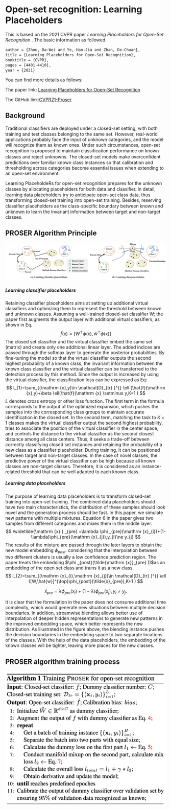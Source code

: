 # Open-set recognition: Learning Placeholders

This is based on the 2021 CVPR paper *Learning Placeholders for Open-Set Recognition* . The basic information as followed.

```
author = {Zhou, Da-Wei and Ye, Han-Jia and Zhan, De-Chuan},
title = {Learning Placeholders for Open-Set Recognition},
booktitle = {CVPR},
pages = {4401-4410},
year = {2021}
```

You can find more details as follows:

The paper link: [Learning Placeholders for Open-Set Recognition](https://openaccess.thecvf.com/content/CVPR2021/papers/Zhou_Learning_Placeholders_for_Open-Set_Recognition_CVPR_2021_paper.pdf)

The GitHub link:[CVPR21-Proser](https://github.com/zhoudw-zdw/CVPR21-Proser)

## Background

Traditional classiﬁers are deployed under a closed-set setting, with both training and test classes belonging to the same set. However, real-world applications probably face the input of unknown categories, and the model will recognize them as known ones. Under such circumstances, open-set recognition is proposed to maintain classiﬁcation performance on known classes and reject unknowns. The closed-set models make overconﬁdent predictions over familiar known class instances so that calibration and thresholding across categories become essential issues when extending to an open-set environment.

Learning PlaceholdeRs for open-set recognition prepares for the unknown classes by allocating placeholders for both data and classiﬁer. In detail, learning data placeholders try to anticipate open-set class data, thus transforming closed-set training into open-set training. Besides, reserving classiﬁer placeholders as the class-speciﬁc boundary between known and unknown to learn the invariant information between target and non-target classes.



## PROSER Algorithm Principle

<img src="images/algorithm.png" style="zoom:50%;" />

##### Learning classifier placeholders

Retaining classifier placeholders aims at setting up additional virtual classifiers and optimizing them to represent the threshold between known and unknown classes. Assuming a well-trained closed-set classifier W; the paper first augments the output layer with additional virtual classifiers, as shown in Eq.
$$
\hat{f} (\mathrm {x})=[W^{\top}\phi(\mathrm {x}),\hat{w}^{\top }\phi(\mathrm {x})]
$$
The closed set classifier and the virtual classifier embed the same set (matrix) and create only one additional linear layer. The added indices are passed through the softmax layer to generate the posterior probabilities. By fine-tuning the model so that the virtual classifier outputs the second highest probability of a known class, the invariant information between the known class classifier and the virtual classifier can be transferred to the detection process by this method. Since the output is increased by using the virtual classifier, the classification loss can be expressed as Eq:
$$
l_{1}=\sum_{(\mathrm {x},y)\in \mathcal{D}_{tr}  }^{} \ell (\hat{f}(\mathrm {x},y)+\beta \ell(\hat{f}(\mathrm {x} \setminus  y,K+1 )
$$
$L$ denotes cross entropy or other loss function. The first term in the formula corresponds to the output of the optimized expansion, which pushes the samples into the corresponding class groups to maintain accurate identification in the closed set. In the second term, matching the task to $K+1$ classes makes the virtual classifier output the second highest probability, tries to associate the position of the virtual classifier in the center space, and controls the distance to the virtual classifier as the second closest distance among all class centers. Thus, it seeks a trade-off between correctly classifying closed set instances and retaining the probability of a new class as a classifier placeholder. During training, it can be positioned between target and non-target classes. In the case of novel classes, the predictive power of the virtual classifier can be high because all known classes are non-target classes. Therefore, it is considered as an instance-related threshold that can be well adapted to each known class.

##### Learning data placeholders

The purpose of learning data placeholders is to transform closed-set training into open-set training. The combined data placeholders should have two main characteristics, the distribution of these samples should look novel and the generation process should be fast. In this paper, we simulate new patterns with multiple mixtures. Equation 6 in the paper gives two samples from different categories and mixes them in the middle layer.
$$
\widetilde{\mathrm {x} } _{pre}  =\lambda \phi _{pre}(\mathrm {x}_{i})+(1-\lambda)\phi_{pre}(\mathrm {x}_{j}),y_{i}\ne y_{j}
$$
The results of the mixture are passed through the later layers to obtain the new model embedding $\phi_{post}$. considering that the interpolation between two different clusters is usually a low confidence prediction region. The paper treats the embedding $\phi _{post}(\tilde{\mathrm {x}}_{pre} ))$as an embedding of the open set class and trains it as a new class.
$$
l_{2}=\sum_{(\mathrm {x}_{i},\mathrm {x}_{j})\in \mathcal{D}_{tr}  }^{} \ell ([W,\hat{w}]^{\top}\phi_{post}(\tilde{x}_{pre}),K+1 )
$$

$$
\tilde{x}_{pre}=\lambda\phi_{pre}(\mathrm{x}_{i})+(1-\lambda)\phi_{pre}(\mathrm{x}_{j}),y_{i}\ne y_{j}.
$$

It is clear that the formulation in the paper does not consume additional time complexity, which would generate new situations between multiple decision boundaries. In addition, streamwise blending allows better use of interpolation of deeper hidden representations to generate new patterns in the improved embedding space, which better represents the new distribution. As illustrated in the figure above, the blending instance pushes the decision boundaries in the embedding space to two separate locations of the classes. With the help of the data placeholders, the embedding of the known classes will be tighter, leaving more places for the new classes.



## PROSER algorithm training process

<img src="./images/process.png" style="zoom:50%;" />
